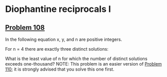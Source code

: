 # Diophantine reciprocals I
## [Problem 108](https://projecteuler.net/problem=108)
In the following equation x, y, and n are positive integers.



For n = 4 there are exactly three distinct solutions:









What is the least value of n for which the number of distinct solutions exceeds one-thousand?
NOTE: This problem is an easier version of [Problem 110](problem=110); it is strongly advised that you solve this one first.
